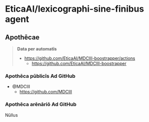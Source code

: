 # EticaAI/lexicographi-sine-finibus agent

## Apothēcae

> **Data per automatīs**
>
> - https://github.com/EticaAI/MDCIII-boostrapper/actions
>   - https://github.com/EticaAI/MDCIII-boostrapper

### Apothēca pūblicīs Ad GitHub 
- @MDCIII
  - https://github.com/MDCIII

### Apothēca arēnāriō Ad GitHub

Nūllus

<!--
@TODO need to enable some way to keep alive before 60 days passed.
      See complaints and alternatives like:
      - https://github.community/t/no-notification-workflow-disabled-after-60-days/182169
      - https://github.com/gautamkrishnar/keepalive-workflow

@TODO create an organization profile README, see
      - https://docs.github.com/en/organizations/collaborating-with-groups-in-organizations/customizing-your-organizations-profile
        - .github/profile/README.md
      - Organization picture from https://unsplash.com/photos/_YzGQvASeMk

-->
